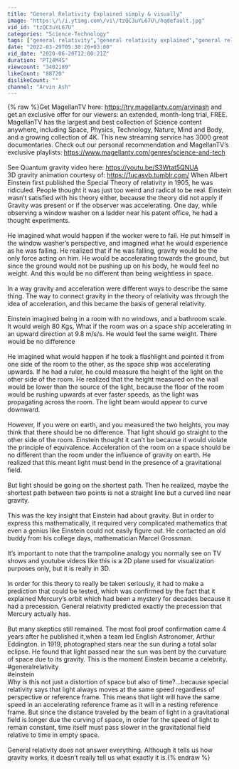 ```yaml
---
title: "General Relativity Explained simply & visually"
image: "https:\/\/i.ytimg.com\/vi\/tzQC3uYL67U\/hqdefault.jpg"
vid_id: "tzQC3uYL67U"
categories: "Science-Technology"
tags: ["general relativity","general relativity explained","general relativity for dummies"]
date: "2022-03-29T05:30:26+03:00"
vid_date: "2020-06-20T12:00:21Z"
duration: "PT14M4S"
viewcount: "3402189"
likeCount: "88720"
dislikeCount: ""
channel: "Arvin Ash"
---
```

{% raw %}Get MagellanTV here: <a rel="nofollow" target="blank" href="https://try.magellantv.com/arvinash">https://try.magellantv.com/arvinash</a> and get an exclusive offer for our viewers:  an extended, month-long trial, FREE. MagellanTV has the largest and best collection of Science content anywhere, including Space, Physics, Technology, Nature, Mind and Body, and a growing collection of 4K. This new streaming service has 3000 great documentaries. Check out our personal recommendation and MagellanTV’s exclusive playlists: <a rel="nofollow" target="blank" href="https://www.magellantv.com/genres/science-and-tech">https://www.magellantv.com/genres/science-and-tech</a><br /><br />See Quantum gravity video here: <a rel="nofollow" target="blank" href="https://youtu.be/S3Wtat5QNUA">https://youtu.be/S3Wtat5QNUA</a><br />3D gravity animation courtesy of: <a rel="nofollow" target="blank" href="https://1ucasvb.tumblr.com/">https://1ucasvb.tumblr.com/</a> When Albert Einstein first published the Special Theory of relativity in 1905, he was  ridiculed. People thought it was just too weird and radical to be real. Einstein wasn’t satisfied with his theory either, because the theory did not apply if Gravity was present or if the observer was accelerating. One day, while observing a window washer on a ladder near his patent office, he had a thought experiments.<br /><br />He imagined what would happen if the worker were to fall. He put himself in the window washer’s perspective, and imagined  what he would experience as he was falling. He realized that if he was falling, gravity would be the only force acting on him. He would be accelerating towards the ground, but since the ground would not be pushing up on his body, he would feel no weight. And this would be no different than being weightless in space. <br /><br />In a way gravity and acceleration were different ways to describe the same thing. The way to connect gravity in the theory of relativity was through the idea of acceleration, and this became the basis of general relativity. <br /><br />Einstein imagined being in a room with no windows, and a bathroom scale. It would weigh 80 Kgs, What if the room was  on a space ship accelerating in an upward direction at 9.8 m/s/s. He would feel the same weight. There would be no difference<br /><br />He imagined what would happen if he took a flashlight and pointed it from one side of the room to the other, as the space ship was accelerating upwards. If he had a ruler, he could measure the height of the light on the other side of the room. He realized that the height measured on the wall would be lower than the source of the light, because the floor of the room would be rushing upwards at ever faster speeds, as the light was propagating across the room. The light beam would appear to curve downward. <br /><br />However, If you were on earth, and you measured the two heights, you may think that there should be no difference. That light should go straight to the other side of the room. Einstein thought it can’t be because it would violate the principle of equivalence. Acceleration of the room on a space should be no different than the room under the influence of gravity on earth. He realized that this meant light must bend in the presence of a gravitational field.<br /><br />But light should be going on the shortest path. Then he realized, maybe the shortest path between two points is not a straight line but a curved line near gravity. <br /><br />This was the key insight that Einstein had about gravity. But in order to express this mathematically, it required very complicated mathematics that even a genius like Einstein could not easily figure out. He contacted an old buddy from his college days, mathematician Marcel Grossman.<br /><br />It’s important to note that the trampoline analogy you normally see on TV shows and youtube videos like this is a 2D plane used for visualization purposes only, but it is really in 3D.  <br /><br />In order for this theory to really be taken seriously, it had to make a prediction that could be tested, which was confirmed by the fact that it explained Mercury’s orbit which had been a mystery for decades because it had a precession. General relativity predicted exactly the precession that Mercury actually has. <br /><br />But many skeptics still remained. The most fool proof confirmation  came 4 years after he published it,when a team led English Astronomer, Arthur Eddington. in 1919, photographed stars near the sun during a total solar eclipse. He found that light passed near the sun was bent by the curvature of space due to its gravity.  This is the moment Einstein became a celebrity. <br />#generalrelativity<br />#einstein<br />Why is this not just a distortion of space but also of time?...because special relativity says that light always moves at the same speed regardless of perspective or reference frame.  This means that light will have the same speed in an accelerating reference frame as it will in a resting reference frame.  But since the distance traveled by the beam of light in a gravitational field is longer due the curving of space, in order for the speed of light to remain constant, time itself must pass slower in the gravitational field relative to time in empty space. <br /><br />General relativity does not answer everything. Although it tells us how gravity works, it doesn’t really tell us what exactly it is.{% endraw %}
